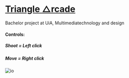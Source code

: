 # [Triangle &#9651;rcade](https://trianglearcadetest.herokuapp.com/)
Bachelor project at UiA, Multimediatechnology and design

#### Controls: 
#####   Shoot = Left click
#####   Move  = Right click

![io](https://i.imgur.com/FtJXhaJ.png)
